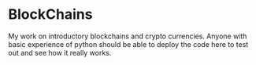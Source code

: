 # BlockChains
My work on introductory blockchains and crypto currencies. 
Anyone with basic experience of python should be able to deploy the code here to test out and see how it really works.
